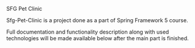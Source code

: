 SFG Pet Clinic

Sfg-Pet-Clinic is a project done as a part of Spring Framework 5 course. 

Full documentation and functionality description along with used technologies will be made available below after the main part is finished.
